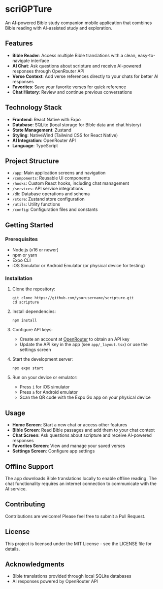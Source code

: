# scriGPTure

An AI-powered Bible study companion mobile application that combines Bible reading with AI-assisted study and exploration.

## Features

- **Bible Reader**: Access multiple Bible translations with a clean, easy-to-navigate interface
- **AI Chat**: Ask questions about scripture and receive AI-powered responses through OpenRouter API
- **Verse Context**: Add verse references directly to your chats for better AI responses
- **Favorites**: Save your favorite verses for quick reference
- **Chat History**: Review and continue previous conversations

## Technology Stack

- **Frontend**: React Native with Expo
- **Database**: SQLite (local storage for Bible data and chat history)
- **State Management**: Zustand
- **Styling**: NativeWind (Tailwind CSS for React Native)
- **AI Integration**: OpenRouter API
- **Language**: TypeScript

## Project Structure

- `/app`: Main application screens and navigation
- `/components`: Reusable UI components
- `/hooks`: Custom React hooks, including chat management
- `/services`: API service integrations
- `/db`: Database operations and schema
- `/store`: Zustand store configuration
- `/utils`: Utility functions
- `/config`: Configuration files and constants

## Getting Started

### Prerequisites

- Node.js (v16 or newer)
- npm or yarn
- Expo CLI
- iOS Simulator or Android Emulator (or physical device for testing)

### Installation

1. Clone the repository:
   ```
   git clone https://github.com/yourusername/scripture.git
   cd scripture
   ```

2. Install dependencies:
   ```
   npm install
   ```

3. Configure API keys:
   - Create an account at [OpenRouter](https://openrouter.ai/) to obtain an API key
   - Update the API key in the app (see `app/_layout.tsx`) or use the settings screen

4. Start the development server:
   ```
   npx expo start
   ```

5. Run on your device or emulator:
   - Press `i` for iOS simulator
   - Press `a` for Android emulator
   - Scan the QR code with the Expo Go app on your physical device

## Usage

- **Home Screen**: Start a new chat or access other features
- **Bible Screen**: Read Bible passages and add them to your chat context
- **Chat Screen**: Ask questions about scripture and receive AI-powered responses
- **Favorites Screen**: View and manage your saved verses
- **Settings Screen**: Configure app settings

## Offline Support

The app downloads Bible translations locally to enable offline reading. The chat functionality requires an internet connection to communicate with the AI service.

## Contributing

Contributions are welcome! Please feel free to submit a Pull Request.

## License

This project is licensed under the MIT License - see the LICENSE file for details.

## Acknowledgments

- Bible translations provided through local SQLite databases
- AI responses powered by OpenRouter API 
